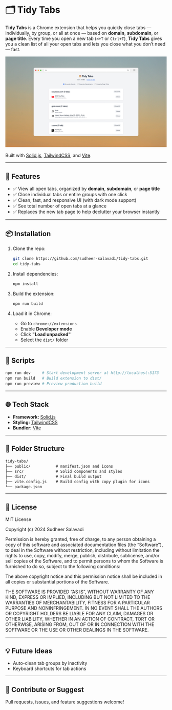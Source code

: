 # 🗂️ Tidy Tabs

**Tidy Tabs** is a Chrome extension that helps you quickly close tabs — individually, by group, or all at once — based on **domain**, **subdomain**, or **page title**.
Every time you open a new tab (`⌘+T` or `Ctrl+T`), **Tidy Tabs** gives you a clean list of all your open tabs and lets you close what you don’t need — fast.

![Tidy Tabs Screenshot](public/screenshots/tidy-tabs.jpg)

Built with [Solid.js](https://solidjs.com), [TailwindCSS](https://tailwindcss.com), and [Vite](https://vitejs.dev).

---

## 🚀 Features

- ✅ View all open tabs, organized by **domain**, **subdomain**, or **page title**  
- ✅ Close individual tabs or entire groups with one click  
- ✅ Clean, fast, and responsive UI (with dark mode support)  
- ✅ See total number of open tabs at a glance  
- ✅ Replaces the new tab page to help declutter your browser instantly

---

## 📦 Installation

1. Clone the repo:

   ```bash
   git clone https://github.com/sudheer-salavadi/tidy-tabs.git
   cd tidy-tabs
   ```

2. Install dependencies:

   ```bash
   npm install
   ```

3. Build the extension:

   ```bash
   npm run build
   ```

4. Load it in Chrome:
   - Go to `chrome://extensions`
   - Enable **Developer mode**
   - Click **"Load unpacked"**
   - Select the `dist/` folder

---

## 🔧 Scripts

```bash
npm run dev     # Start development server at http://localhost:5173
npm run build   # Build extension to dist/
npm run preview # Preview production build
```

---

## 🌐 Tech Stack

- **Framework:** [Solid.js](https://solidjs.com)
- **Styling:** [TailwindCSS](https://tailwindcss.com)
- **Bundler:** [Vite](https://vitejs.dev)

---

## 📁 Folder Structure

```
tidy-tabs/
├── public/           # manifest.json and icons
├── src/              # Solid components and styles
├── dist/             # Final build output
├── vite.config.js    # Build config with copy plugin for icons
└── package.json
```

---

## 📜 License

MIT License

Copyright (c) 2024 Sudheer Salavadi

Permission is hereby granted, free of charge, to any person obtaining a copy
of this software and associated documentation files (the “Software”), to deal
in the Software without restriction, including without limitation the rights
to use, copy, modify, merge, publish, distribute, sublicense, and/or sell
copies of the Software, and to permit persons to whom the Software is
furnished to do so, subject to the following conditions:

The above copyright notice and this permission notice shall be included in all
copies or substantial portions of the Software.

THE SOFTWARE IS PROVIDED “AS IS”, WITHOUT WARRANTY OF ANY KIND, EXPRESS OR
IMPLIED, INCLUDING BUT NOT LIMITED TO THE WARRANTIES OF MERCHANTABILITY,
FITNESS FOR A PARTICULAR PURPOSE AND NONINFRINGEMENT. IN NO EVENT SHALL THE
AUTHORS OR COPYRIGHT HOLDERS BE LIABLE FOR ANY CLAIM, DAMAGES OR OTHER
LIABILITY, WHETHER IN AN ACTION OF CONTRACT, TORT OR OTHERWISE, ARISING FROM,
OUT OF OR IN CONNECTION WITH THE SOFTWARE OR THE USE OR OTHER DEALINGS IN THE
SOFTWARE.

---

## 💡 Future Ideas

- Auto-clean tab groups by inactivity
- Keyboard shortcuts for tab actions

---

## 🙌 Contribute or Suggest

Pull requests, issues, and feature suggestions welcome!
